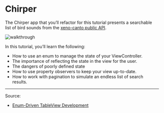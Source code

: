 # Chirper

The Chirper app that you’ll refactor for this tutorial presents a searchable list of bird sounds from the [xeno-canto public API](https://www.xeno-canto.org/article/153).

![walkthrough](https://koenig-media.raywenderlich.com/uploads/2018/03/no-pagination.gif)

In this tutorial, you’ll learn the following: 

- How to use an enum to manage the state of your ViewController.
- The importance of reflecting the state in the view for the user.
- The dangers of poorly defined state
- How to use property observers to keep your view up-to-date.
- How to work with pagination to simulate an endless list of search results.

---

Source:

- [Enum-Driven TableView Development](https://www.raywenderlich.com/188692/enum-driven-tableview-development)
